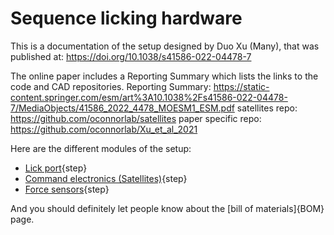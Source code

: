 # Sequence licking hardware

This is a documentation of the setup designed by Duo Xu (Many), that was published at: https://doi.org/10.1038/s41586-022-04478-7 




The online paper includes a Reporting Summary which lists the links to the code and CAD repositories.
Reporting Summary: https://static-content.springer.com/esm/art%3A10.1038%2Fs41586-022-04478-7/MediaObjects/41586_2022_4478_MOESM1_ESM.pdf
satellites repo: https://github.com/oconnorlab/satellites
paper specific repo: https://github.com/oconnorlab/Xu_et_al_2021

Here are the different modules of the setup:

* [Lick port](10_Motorized_lick_port.md){step}
* [Command electronics (Satellites)](20_Satellites_system.md){step}
* [Force sensors](30_Force-sensors.md){step}



And you should definitely let people know about the [bill of materials]{BOM} page.
